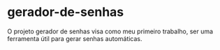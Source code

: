 # gerador-de-senhas
O projeto gerador de senhas visa como meu primeiro trabalho, ser uma ferramenta útil para gerar senhas automáticas.
